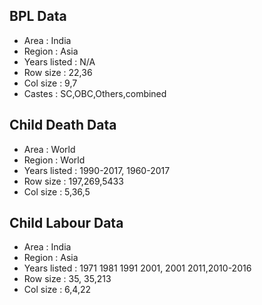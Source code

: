 ## BPL Data ##
- Area : India
- Region : Asia
- Years listed : N/A
- Row size : 22,36
- Col size : 9,7
- Castes : SC,OBC,Others,combined

## Child Death Data ##
- Area : World
- Region : World
- Years listed : 1990-2017, 1960-2017
- Row size : 197,269,5433
- Col size : 5,36,5


## Child Labour Data ##
- Area : India
- Region : Asia
- Years listed : 1971 1981 1991 2001, 2001 2011,2010-2016
- Row size : 35, 35,213
- Col size :  6,4,22
